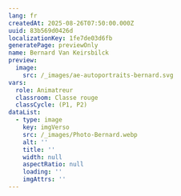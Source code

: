 ```yaml
---
lang: fr
createdAt: 2025-08-26T07:50:00.000Z
uuid: 83b569d0426d
localizationKey: 1fe7de03d6fb
generatePage: previewOnly
name: Bernard Van Keirsbilck
preview:
  image:
    src: /_images/ae-autoportraits-bernard.svg
vars:
  role: Animatreur
  classroom: Classe rouge
  classCycle: (P1, P2)
dataList:
  - type: image
    key: imgVerso
    src: /_images/Photo-Bernard.webp
    alt: ''
    title: ''
    width: null
    aspectRatio: null
    loading: ''
    imgAttrs: ''
---
```


